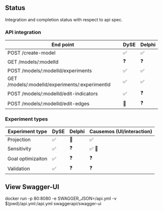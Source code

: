 ## Status
Integration and completion status with respect to api spec.

### API integration

| End point      | DySE           | Delphi  |
| ------------- |-------------| -----|
| POST /create-model | :white_check_mark: | :white_check_mark: |
| GET /models/:modelId | :question: | :question: |
| POST /models/:modelId/experiments | :white_check_mark: | :white_check_mark: |
| GET /models/:modelId/experiments/:experimentId | :white_check_mark: | :white_check_mark: |
| POST /models/:modelId/edit-indicators | :white_check_mark: | :question: |
| POST /models/:modelId/edit-edges | :construction: | :question: |


### Experiment types
| Experiment type      | DySE           | Delphi  | Causemos (UI/interaction) |
| ------------- |-------------| -----| ---- |
| Projection | :white_check_mark: | :construction: | :white_check_mark: |
| Sensitivity | :white_check_mark: | :question: | :white_check_mark: :construction: |
| Goal optimizaiton | :white_check_mark: | :question: | :question: |
| Validation | :white_check_mark: | :question: | :question: |



## View Swagger-UI
docker run -p 80:8080 -e SWAGGER_JSON=/api.yml -v $(pwd)/api.yml:/api.yml swaggerapi/swagger-ui

